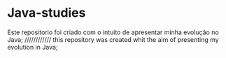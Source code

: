 # Java-studies

Este repositorio foi criado com o intuito de apresentar minha evolução no Java;
////////////
this repository was created whit the aim of presenting my evolution in Java;
